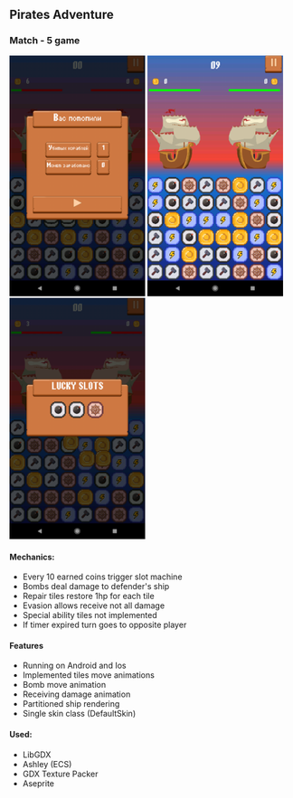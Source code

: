 ## Pirates Adventure

### Match - 5 game
<img src="screenshots/gg.png" alt="gg" width = 240> <img src="screenshots/screen.png" alt="main screen" width = 240> <img src="screenshots/slots.png" alt="slots" width = 240>

#### Mechanics:
- Every 10 earned coins trigger slot machine
- Bombs deal damage to defender's ship
- Repair tiles restore 1hp for each tile
- Evasion allows receive not all damage
- Special ability tiles not implemented
- If timer expired turn goes to opposite player

#### Features
- Running on Android and Ios
- Implemented tiles move animations
- Bomb move animation
- Receiving damage animation
- Partitioned ship rendering
- Single skin class (DefaultSkin)

#### Used:
- LibGDX
- Ashley (ECS)
- GDX Texture Packer
- Aseprite